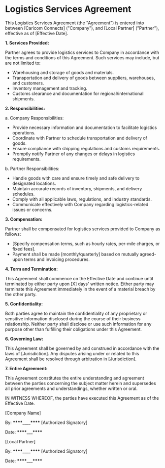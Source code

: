 # Logistics Services Agreement

This Logistics Services Agreement (the "Agreement") is entered into between [Caricom Connects] ("Company"), and [Local Partner] ("Partner"), effective as of [Effective Date].

**1. Services Provided:**

Partner agrees to provide logistics services to Company in accordance with the terms and conditions of this Agreement. Such services may include, but are not limited to:

- Warehousing and storage of goods and materials.
- Transportation and delivery of goods between suppliers, warehouses, and customers.
- Inventory management and tracking.
- Customs clearance and documentation for regional/international shipments.

**2. Responsibilities:**

a. Company Responsibilities:

- Provide necessary information and documentation to facilitate logistics operations.
- Coordinate with Partner to schedule transportation and delivery of goods.
- Ensure compliance with shipping regulations and customs requirements.
- Promptly notify Partner of any changes or delays in logistics requirements.

b. Partner Responsibilities:

- Handle goods with care and ensure timely and safe delivery to designated locations.
- Maintain accurate records of inventory, shipments, and delivery schedules.
- Comply with all applicable laws, regulations, and industry standards.
- Communicate effectively with Company regarding logistics-related issues or concerns.

**3. Compensation:**

Partner shall be compensated for logistics services provided to Company as follows:

- [Specify compensation terms, such as hourly rates, per-mile charges, or fixed fees].
- Payment shall be made [monthly/quarterly] based on mutually agreed-upon terms and invoicing procedures.

**4. Term and Termination:**

This Agreement shall commence on the Effective Date and continue until terminated by either party upon [X] days' written notice.
Either party may terminate this Agreement immediately in the event of a material breach by the other party.

**5. Confidentiality:**

Both parties agree to maintain the confidentiality of any proprietary or sensitive information disclosed during the course of their business relationship.
Neither party shall disclose or use such information for any purpose other than fulfilling their obligations under this Agreement.

**6. Governing Law:**

This Agreement shall be governed by and construed in accordance with the laws of [Jurisdiction].
Any disputes arising under or related to this Agreement shall be resolved through arbitration in [Jurisdiction].

**7. Entire Agreement:**

This Agreement constitutes the entire understanding and agreement between the parties concerning the subject matter herein and supersedes all prior agreements and understandings, whether written or oral.

IN WITNESS WHEREOF, the parties have executed this Agreement as of the Effective Date.

[Company Name]

By: ****\*\*\*\*****\_\_\_\_****\*\*\*\***** [Authorized Signatory]

Date: ****\*\*\*\*****\_\_\_****\*\*\*\*****

[Local Partner]

By: ****\*\*\*\*****\_\_\_\_****\*\*\*\***** [Authorized Signatory]

Date: ****\*\*\*\*****\_\_\_****\*\*\*\*****
